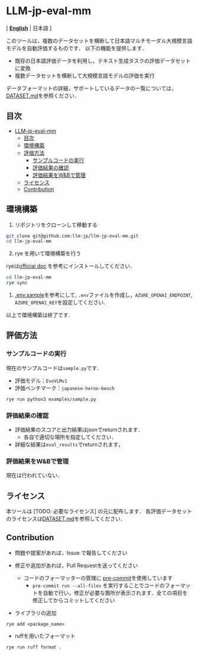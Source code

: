 # LLM-jp-eval-mm
[ [**English**](./README_en.md) | 日本語 ]

このツールは，複数のデータセットを横断して日本語マルチモーダル大規模言語モデルを自動評価するものです．
以下の機能を提供します．

- 既存の日本語評価データを利用し，テキスト生成タスクの評価データセットに変換
- 複数データセットを横断して大規模言語モデルの評価を実行

データフォーマットの詳細，サポートしているデータの一覧については，[DATASET.md](./DATASET.md)を参照ください．


## 目次

- [LLM-jp-eval-mm](#llm-jp-eval-mm)
  - [目次](#目次)
  - [環境構築](#環境構築)
  - [評価方法](#評価方法)
    - [サンプルコードの実行](#サンプルコードの実行)
    - [評価結果の確認](#評価結果の確認)
    - [評価結果をW\&Bで管理](#評価結果をwbで管理)
  - [ライセンス](#ライセンス)
  - [Contribution](#contribution)

## 環境構築

1. リポジトリをクローンして移動する
```bash
git clone git@github.com:llm-jp/llm-jp-eval-mm.git
cd llm-jp-eval-mm
```

2. rye を用いて環境構築を行う

ryeは[official doc](https://rye.astral.sh/guide/installation/) を参考にインストールしてください．

```bash
cd llm-jp-eval-mm
rye sync
```

1. [.env.sample](./.env.sample)を参考にして, `.env`ファイルを作成し，`AZURE_OPENAI_ENDPOINT`, `AZURE_OPENAI_KEY`を設定してください.

以上で環境構築は終了です.

## 評価方法

### サンプルコードの実行

現在のサンプルコードは`sample.py`です．
- 評価モデル：`EvoVLMv1`
- 評価ベンチマーク：`japanese-heron-bench`

```bash
rye run python3 examples/sample.py
```

### 評価結果の確認

- 評価結果のスコアと出力結果はjsonでreturnされます．
  - 各自で適切な場所を指定してください．
- 詳細な結果は`eval_results`でreturnされます，

### 評価結果をW&Bで管理

現在は行われていない．

## ライセンス

本ツールは [TODO: 必要なライセンス] の元に配布します．
各評価データセットのライセンスは[DATASET.md](./DATASET.md)を参照してください．

## Contribution

- 問題や提案があれば，Issue で報告してください
- 修正や追加があれば，Pull Requestを送ってください
    - コードのフォーマッターの管理に [pre-commit](https://pre-commit.com)を使用しています
        - `pre-commit run --all-files` を実行することでコードのフォーマットを自動で行い，修正が必要な箇所が表示されます．全ての項目を修正してからコミットしてください

- ライブラリの追加
```
rye add <package_name>
```
- ruffを用いたフォーマット
```
rye run ruff format .
```